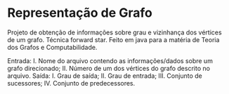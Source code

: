 # Representação de Grafo
Projeto de obtenção de informações sobre grau e vizinhança dos vértices de um grafo. Técnica forward star. Feito em java para a matéria de Teoria dos Grafos e Computabilidade.

Entrada: I. Nome do arquivo contendo as informações/dados sobre um grafo direcionado; II. Número de um dos vértices do grafo descrito no arquivo.
Saída: I. Grau de saída; II. Grau de entrada; III. Conjunto de sucessores; IV. Conjunto de predecessores.
